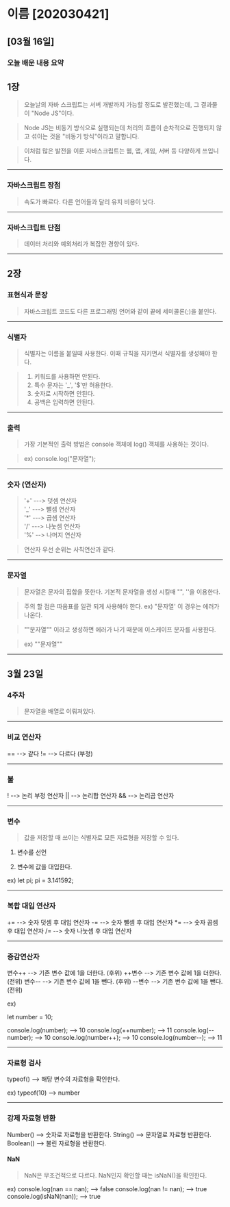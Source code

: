 # 이름 [202030421]
## [03월 16일]
### 오늘 배운 내용 요약

## 1장

>오늘날의 자바 스크립트는 서버 개발까지 가능할 정도로 발전했는데, 그 결과물이 "Node JS"이다.

>Node JS는 비동기 방식으로 실행되는데 처리의 흐름이 순차적으로 진행되지 않고 섞이는 것을 "비동기 방식"이라고 말합니다.

>이처럼 많은 발전을 이룬 자바스크립트는 웹, 앱, 게임, 서버 등 다양하게 쓰입니다.
---
### 자바스크립트 장점
>
>속도가 빠르다.
>다른 언어들과 달리 유지 비용이 낮다.
---
### 자바스크립트 단점
>
>데이터 처리와 예외처리가 복잡한 경향이 있다.

---
## 2장

### 표현식과 문장

>자바스크립트 코드도 다른 프로그래밍 언어와 같이 끝에 세미콜론(;)을 붙인다.
---
### 식별자
>식별자는 이름을 붙일때 사용한다. 이때 규칙을 지키면서 식별자를 생성해야 한다.

>1. 키워드를 사용하면 안된다.
>2. 특수 문자는 '_', '$'만 허용한다.
>3. 숫자로 시작하면 안된다.
>4. 공백은 입력하면 안된다.

---
### 출력

>가장 기본적인 출력 방법은 console 객체에 log() 객체를 사용하는 것이다.

>ex) console.log("문자열");

---
### 숫자 (연산자)

> '+' ---> 덧셈 연산자 <br>
>'_' ---> 뺄셈 연산자 <br>
>'*' ---> 곱셈 연산자 <br>
>'/' ---> 나눗셈 연산자 <br>
> '%' --> 나머지 연산자

>연산자 우선 순위는 사칙연산과 같다.

---
### 문자열

>문자열은 문자의 집합을 뜻한다. 기본적 문자열을 생성 시킬때 "", ''을 이용한다.

>주의 할 점은 따옴표를 일관 되게 사용해야 한다. ex) "문자열' 이 경우는 에러가 나온다.

>""문자열"" 이라고 생성하면 에러가 나기 때문에 이스케이프 문자를 사용한다.

>ex) "\"문자열\""

---

## 3월 23일

### 4주차


> 문자열을 배열로 이뤄져있다.

---

### 비교 연산자

== --> 같다
!= --> 다르다 (부정)

---
### 불

! --> 논리 부정 연산자
|| --> 논리합 연산자
&& --> 논리곱 연산자

---

### 변수

>값을 저장할 때 쓰이는 식별자로 모든 자료형을 저장할 수 있다.


1. 변수를 선언
    
2. 변수에 값을 대입한다.

ex) let pi; 
pi = 3.141592;

---

### 복합 대입 연산자

+= --> 숫자 덧셈 후 대입 연산자
-= --> 숫자 뺄셈 후 대입 연산자
*= --> 숫자 곱셈 후 대입 연산자
/= --> 숫자 나눗셈 후 대입 연산자

---

### 증감연산자

변수++ --> 기존 변수 값에 1을 더한다. (후위)
++변수 --> 기존 변수 값에 1을 더한다. (전위)
변수-- --> 기존 변수 값에 1을 뺀다. (후위)
--변수 --> 기존 변수 값에 1을 뺀다. (전위)

ex)

let number = 10;

console.log(number); --> 10
console.log(++number); --> 11
console.log(--number); --> 10
console.log(number++); --> 10
console.log(number--); --> 11

---

### 자료형 검사

typeof() --> 해당 변수의 자료형을 확인한다.

ex) typeof(10) --> number

---

### 강제 자료형 반환

Number() --> 숫자로 자료형을 반환한다.
String() --> 문자열로 자료형 반환한다.
Boolean() --> 불린 자료형을 반환한다.

#### NaN

>NaN은 무조건적으로 다르다.
>NaN인지 확인할 때는 isNaN()을 확인한다.

ex) console.log(nan == nan); --> false
    console.log(nan != nan); --> true
    console.log(isNaN(nan)); --> true